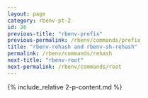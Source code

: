 ```yaml
---
layout: page
category: rbenv-pt-2
id: 26
previous-title: "rbenv-prefix"
previous-permalink: /rbenv/commands/prefix
title: "rbenv-rehash and rbenv-sh-rehash"
permalink: /rbenv/commands/rehash
next-title: "rbenv-root"
next-permalink: /rbenv/commands/root
---
```


{% include_relative 2-p-content.md %}

